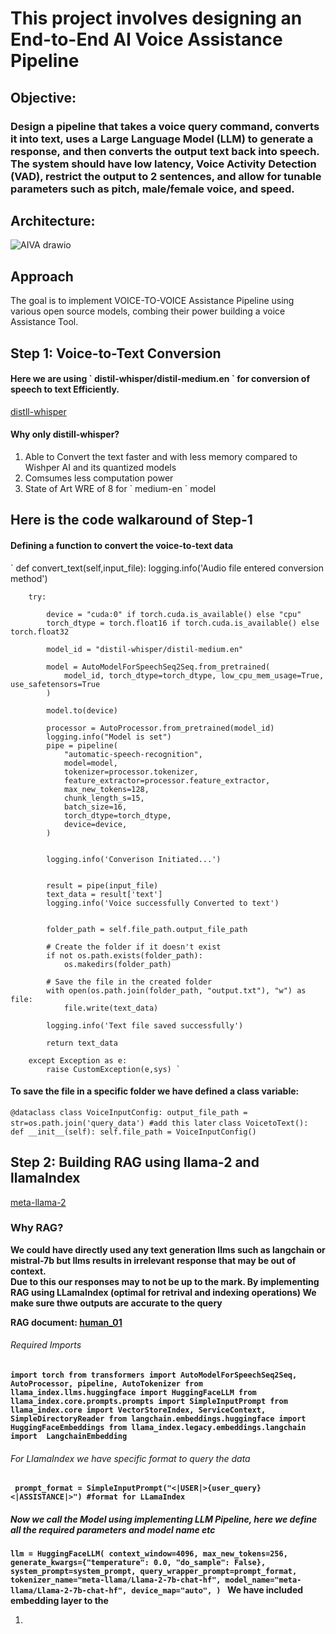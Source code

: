 # This project involves designing an End-to-End AI Voice Assistance Pipeline

## Objective:
<h3>
Design a pipeline that takes a voice query command, converts it into text, uses a Large Language Model (LLM) to generate a response, and then converts the output text back into speech. The system should have low latency, Voice Activity Detection (VAD), restrict the output to 2 sentences, and allow for tunable parameters such as pitch, male/female voice, and speed.
</h3>

## Architecture: 

![AIVA drawio](https://github.com/user-attachments/assets/a880910f-1c97-409f-be14-9f1ff1cb58a5)

<h2>Approach </h2>

<p> The goal is to implement VOICE-TO-VOICE Assistance Pipeline using various open source models, combing their power building a voice Assistance Tool. <br> </p>


<H2> Step 1: Voice-to-Text Conversion </H2>
<h4> Here we are using ` distil-whisper/distil-medium.en ` for conversion of speech to text Efficiently.</h4>

[distll-whisper](https://huggingface.co/distil-whisper/distil-medium.e)

<h4>Why only distill-whisper? </h4>
<ol> 
<li> Able to Convert the text faster and with less memory compared to Wishper AI and  its quantized models </li>
<li> Comsumes less computation power</li>
<li> State of Art WRE of 8 for ` medium-en ` model</li>
</ol>

## Here is the code walkaround of Step-1 

#### Defining a function to convert the voice-to-text data

`     def convert_text(self,input_file):
        logging.info('Audio file entered conversion method')

        try:

            device = "cuda:0" if torch.cuda.is_available() else "cpu"
            torch_dtype = torch.float16 if torch.cuda.is_available() else torch.float32

            model_id = "distil-whisper/distil-medium.en"

            model = AutoModelForSpeechSeq2Seq.from_pretrained(
                model_id, torch_dtype=torch_dtype, low_cpu_mem_usage=True, use_safetensors=True
            )

            model.to(device)

            processor = AutoProcessor.from_pretrained(model_id)
            logging.info("Model is set")
            pipe = pipeline(
                "automatic-speech-recognition",
                model=model,
                tokenizer=processor.tokenizer,
                feature_extractor=processor.feature_extractor,
                max_new_tokens=128,
                chunk_length_s=15,
                batch_size=16,
                torch_dtype=torch_dtype,
                device=device,
            )


            logging.info('Converison Initiated...')


            result = pipe(input_file)
            text_data = result['text']
            logging.info('Voice successfully Converted to text')


            folder_path = self.file_path.output_file_path

            # Create the folder if it doesn't exist
            if not os.path.exists(folder_path):
                os.makedirs(folder_path)

            # Save the file in the created folder
            with open(os.path.join(folder_path, "output.txt"), "w") as file:
                file.write(text_data)

            logging.info('Text file saved successfully')

            return text_data

        except Exception as e:
            raise CustomException(e,sys) `
            
#### To save the file in a specific folder we have defined a class variable: 

` @dataclass
class VoiceInputConfig:
    output_file_path = str=os.path.join('query_data') #add this later
    `
`
class VoicetoText():
    def __init__(self):
        self.file_path = VoiceInputConfig() 
` 
        
<H2> Step 2: Building RAG using llama-2 and llamaIndex </H2>

[meta-llama-2](https://huggingface.co/meta-llama/Llama-2-7b-chat-hf)

 <h3> Why RAG? </h3>
 <strong> <p> We could have directly used any text generation llms such as langchain or mistral-7b but llms results in irrelevant response that may be out of context. <br> 
 Due to this our responses may to not be up to the mark. By implementing RAG using LLamaIndex (optimal for retrival and indexing operations)  We make sure thwe outputs are accurate to the query <br>
    
RAG document: [human_01](https://www.kaggle.com/datasets/projjal1/human-conversation-training-data)

<h6>Required Imports</h6>

` import torch
from transformers import AutoModelForSpeechSeq2Seq, AutoProcessor, pipeline, AutoTokenizer
from llama_index.llms.huggingface import HuggingFaceLLM
from llama_index.core.prompts.prompts import SimpleInputPrompt
from llama_index.core import VectorStoreIndex, ServiceContext, SimpleDirectoryReader
from langchain.embeddings.huggingface import  HuggingFaceEmbeddings
from llama_index.legacy.embeddings.langchain import  LangchainEmbedding `


<h6> For LlamaIndex we have specific format to query the data</h6>

`  prompt_format = SimpleInputPrompt("<|USER|>{user_query}<|ASSISTANCE|>") #format for LLamaIndex `

##### Now we call the Model using implementing LLM Pipeline, here we define all the required parameters and model name etc 

` llm = HuggingFaceLLM(
                context_window=4096,
                max_new_tokens=256,
                generate_kwargs={"temperature": 0.0, "do_sample": False},
                system_prompt=system_prompt,
                query_wrapper_prompt=prompt_format,
                tokenizer_name="meta-llama/Llama-2-7b-chat-hf",
                model_name="meta-llama/Llama-2-7b-chat-hf",
                device_map="auto",
            ) 
`
We have included embedding layer to the 
</p></strong>
<ol>
    <li>  </li>
    
</ol>

